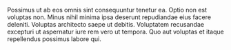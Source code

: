 Possimus ut ab eos omnis sint consequuntur tenetur ea. Optio non est voluptas non. Minus nihil minima ipsa deserunt repudiandae eius facere deleniti. Voluptas architecto saepe ut debitis. Voluptatem recusandae excepturi ut aspernatur iure rem vero ut tempora. Quo aut voluptas et itaque repellendus possimus labore qui.